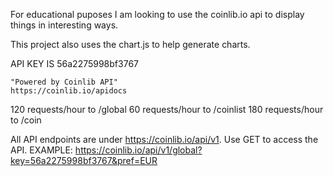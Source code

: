 For educational puposes I am looking to use the coinlib.io api to display things in interesting ways.  

This project also uses the chart.js to help generate charts.  

API KEY IS 56a2275998bf3767


    "Powered by Coinlib API"
    https://coinlib.io/apidocs


    
120 requests/hour to /global
60 requests/hour to /coinlist
180 requests/hour to /coin


All API endpoints are under https://coinlib.io/api/v1. Use GET to access the API.
EXAMPLE: https://coinlib.io/api/v1/global?key=56a2275998bf3767&pref=EUR
